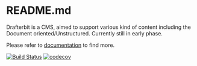 
# README.md

Drafterbit is a CMS, aimed to support various kind of content including the Document oriented/Unstructured.
Currently still in early phase.

Please refer to [documentation](https://drafterbit.gitbook.io/drafterbit/development) to find more.

[![Build Status](https://travis-ci.org/drafterbit/drafterbit.svg?branch=develop)](https://travis-ci.org/drafterbit/drafterbit) [![codecov](https://codecov.io/gh/drafterbit/drafterbit/branch/develop/graph/badge.svg)](https://codecov.io/gh/drafterbit/drafterbit)
